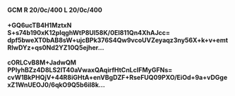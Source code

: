 #### GCM R 20/0c/400 L 20/0c/400
**+GQ6ucTB4H1MztxN**<br/>**S+s74b190xK12pIqghWtP8Ul58K/0El811Qn4XhAJcc=**<br/>**dpf5bweXT0bAB8sW+ujcBPk376S4Qw9vcoUVZeyaqz3ny56X+k+v+emtRlwDYz+qs0Nd2YZ10Q5ejher...**<br/><br/>
**cORLCvB8M+JadwQM**<br/>**PPlyhBZz4D8LS2IT40aVwaxQAqirfHtCnLcIFMyGFNs=**<br/>**cvW1BkPHQjV+44R8iGHtA+enVBgDZF+RseFUQ09PXO/EiOd+9a+vDGgexZ1WnUEOJ0/6qkO9Q5b6il8k...**